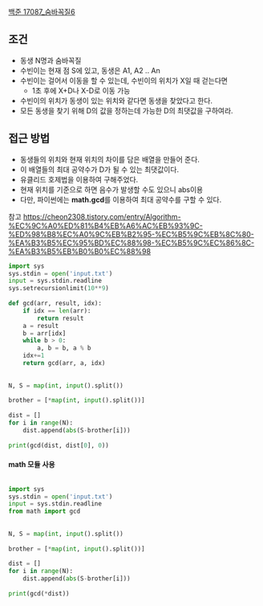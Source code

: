 [백준 17087_숨바꼭질6](https://www.acmicpc.net/problem/17087)


## 조건

- 동생 N명과 숨바꼭질
- 수빈이는 현재 점 S에 있고, 동생은 A1, A2 .. An
- 수빈이는 걸어서 이동을 할 수 있는데, 수빈이의 위치가 X일 때 걷는다면
	- 1초 후에 X+D나 X-D로 이동 가능
- 수빈이의 위치가 동생이 있는 위치와 같다면 동생을 찾았다고 한다.
- 모든 동생을 찾기 위해 D의 값을 정하는데 가능한 D의 최댓값을 구하여라.



## 접근 방법

- 동생들의 위치와 현재 위치의 차이를 담은 배열을 만들어 준다.
- 이 배열들의 최대 공약수가 D가 될 수 있는 최댓값이다.
- 유클리드 호제법을 이용하여 구해주었다.
- 현재 위치를 기준으로 하면 음수가 발생할 수도 있으니 abs이용
- 다만, 파이썬에는 **math.gcd**를 이용하여 최대 공약수를 구할 수 있다.

참고
https://cheon2308.tistory.com/entry/Algorithm-%EC%9C%A0%ED%81%B4%EB%A6%AC%EB%93%9C-%ED%98%B8%EC%A0%9C%EB%B2%95-%EC%B5%9C%EB%8C%80-%EA%B3%B5%EC%95%BD%EC%88%98-%EC%B5%9C%EC%86%8C-%EA%B3%B5%EB%B0%B0%EC%88%98


```python
import sys  
sys.stdin = open('input.txt')  
input = sys.stdin.readline  
sys.setrecursionlimit(10**9)  
  
def gcd(arr, result, idx):  
    if idx == len(arr):  
        return result  
    a = result  
    b = arr[idx]  
    while b > 0:  
        a, b = b, a % b  
    idx+=1  
    return gcd(arr, a, idx)  
  
  
N, S = map(int, input().split())  
  
brother = [*map(int, input().split())]  
  
dist = []  
for i in range(N):  
    dist.append(abs(S-brother[i]))  
  
print(gcd(dist, dist[0], 0))
```


#### math 모듈 사용

```python

import sys  
sys.stdin = open('input.txt')  
input = sys.stdin.readline  
from math import gcd  
  
  
N, S = map(int, input().split())  
  
brother = [*map(int, input().split())]  
  
dist = []  
for i in range(N):  
    dist.append(abs(S-brother[i]))  
  
print(gcd(*dist))
```